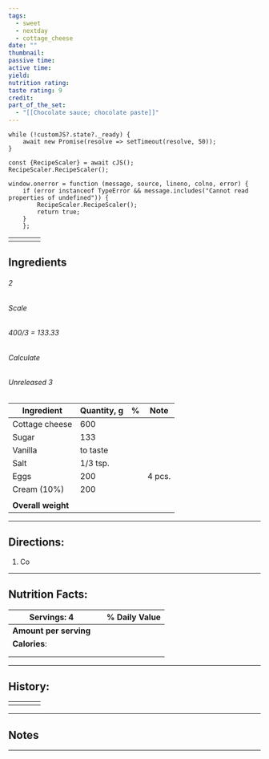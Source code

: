 ```yaml
---
tags:
  - sweet
  - nextday
  - cottage_cheese
date: ""
thumbnail: 
passive time: 
active time: 
yield: 
nutrition rating: 
taste rating: 9
credit: 
part_of_the_set:
  - "[[Chocolate sauce; chocolate paste]]"
---
```

```dataviewjs
while (!customJS?.state?._ready) { 
	await new Promise(resolve => setTimeout(resolve, 50)); 
} 

const {RecipeScaler} = await cJS();
RecipeScaler.RecipeScaler();

window.onerror = function (message, source, lineno, colno, error) {
	if (error instanceof TypeError && message.includes("Cannot read properties of undefined")) {
		RecipeScaler.RecipeScaler();
		return true;
	}
    };
```

|     |     |     |     |
| --- | --- | --- | --- |
|     |     |     |     |

## Ingredients

###### 2
###### Scale
###### 400/3 = 133.33
###### Calculate
###### Unreleased 3

| Ingredient         | Quantity, g | %   | Note   |
| ------------------ | ----------- | --- | ------ |
| Cottage cheese     | 600         |     |        |
| Sugar              | 133         |     |        |
| Vanilla            | to taste    |     |        |
| Salt               | 1/3 tsp.    |     |        |
| Eggs               | 200         |     | 4 pcs. |
| Cream (10%)        | 200         |     |        |
|                    |             |     |        |
| **Overall weight** |             |     |        |




---
## Directions:

1. Co




---
## Nutrition Facts:

| **Servings: 4**        |     | % Daily Value |
| ---------------------- | --- | ------------- |
| **Amount per serving** |     |               |
| **Calories**:          |     |               |
|                        |     |               |
|                        |     |               |



---
## History:

|     |                   |                   |                   |
| --- | ----------------- | ----------------- | ----------------- |
|     |                   |                   |                   |


---
## Notes


>

---




